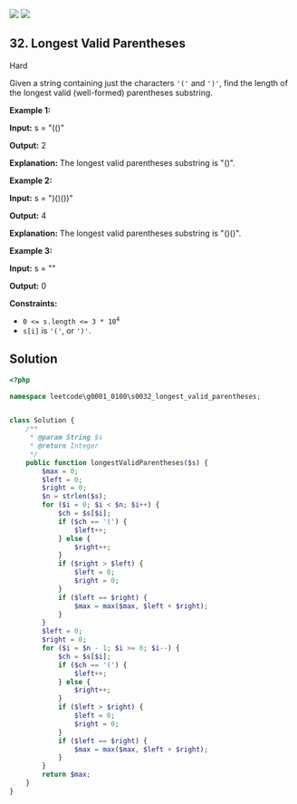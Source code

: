 [![](https://img.shields.io/github/stars/LeetCode-in-Ruby/LeetCode-in-Ruby?label=Stars&style=flat-square)](https://github.com/LeetCode-in-Ruby/LeetCode-in-Ruby)
[![](https://img.shields.io/github/forks/LeetCode-in-Ruby/LeetCode-in-Ruby?label=Fork%20me%20on%20GitHub%20&style=flat-square)](https://github.com/LeetCode-in-Ruby/LeetCode-in-Ruby/fork)

## 32\. Longest Valid Parentheses

Hard

Given a string containing just the characters `'('` and `')'`, find the length of the longest valid (well-formed) parentheses substring.

**Example 1:**

**Input:** s = "(()"

**Output:** 2

**Explanation:** The longest valid parentheses substring is "()". 

**Example 2:**

**Input:** s = ")()())"

**Output:** 4

**Explanation:** The longest valid parentheses substring is "()()". 

**Example 3:**

**Input:** s = ""

**Output:** 0 

**Constraints:**

*   <code>0 <= s.length <= 3 * 10<sup>4</sup></code>
*   `s[i]` is `'('`, or `')'`.

## Solution

```php
<?php

namespace leetcode\g0001_0100\s0032_longest_valid_parentheses;


class Solution {
    /**
     * @param String $s
     * @return Integer
     */
    public function longestValidParentheses($s) {
        $max = 0;
        $left = 0;
        $right = 0;
        $n = strlen($s);
        for ($i = 0; $i < $n; $i++) {
            $ch = $s[$i];
            if ($ch == '(') {
                $left++;
            } else {
                $right++;
            }
            if ($right > $left) {
                $left = 0;
                $right = 0;
            }
            if ($left == $right) {
                $max = max($max, $left + $right);
            }
        }
        $left = 0;
        $right = 0;
        for ($i = $n - 1; $i >= 0; $i--) {
            $ch = $s[$i];
            if ($ch == '(') {
                $left++;
            } else {
                $right++;
            }
            if ($left > $right) {
                $left = 0;
                $right = 0;
            }
            if ($left == $right) {
                $max = max($max, $left + $right);
            }
        }
        return $max;
    }
}
```